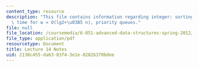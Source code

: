 ```yaml
---
content_type: resource
description: "This file contains information regarding integer: sorting in linear\
  \ time for w = O(lg2+\u03B5 n), priority queues."
file: null
file_location: /coursemedia/6-851-advanced-data-structures-spring-2012/2138c455da6383f43e1e0282b370bdee_MIT6_851S12_Lec14.pdf
file_type: application/pdf
resourcetype: Document
title: Lecture 14 Notes
uid: 2138c455-da63-83f4-3e1e-0282b370bdee
---
```

